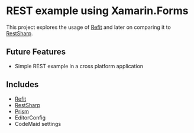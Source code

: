# REST example using Xamarin.Forms

This project explores the usage of [Refit](https://github.com/reactiveui/refit) and later on comparing it to [RestSharp](http://restsharp.org/).

## Future Features
* Simple REST example in a cross platform application

## Includes
* [Refit](https://github.com/reactiveui/refit)
* [RestSharp](http://restsharp.org/)
* [Prism](https://github.com/PrismLibrary/Prism)
* EditorConfig
* CodeMaid settings

